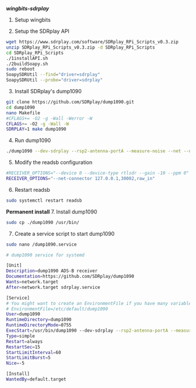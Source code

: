 ***wingbits-sdrplay***

1. Setup wingbits

2. Setup the SDRplay API
```bash
wget https://www.sdrplay.com/software/SDRplay_RPi_Scripts_v0.3.zip
unzip SDRplay_RPi_Scripts_v0.3.zip -d SDRplay_RPi_Scripts
cd SDRplay_RPi_Scripts
./1installAPI.sh
./2buildSoapy.sh
sudo reboot
SoapySDRUtil --find="driver=sdrplay"
SoapySDRUtil --probe="driver=sdrplay"
```

3. Install SDRplay's dump1090
```bash
git clone https://github.com/SDRplay/dump1090.git
cd dump1090
nano Makefile
#CFLAGS+= -O2 -g -Wall -Werror -W
CFLAGS+= -O2 -g -Wall -W
SDRPLAY=1 make dump1090
```

4. Run dump1090
```bash
./dump1090 --dev-sdrplay --rsp2-antenna-portA --measure-noise --net --net-ro-port 30002 --quiet &
```

5. Modify the readsb configuration
```bash
#RECEIVER_OPTIONS="--device 0 --device-type rtlsdr --gain -10 --ppm 0"
RECEIVER_OPTIONS="--net-connector 127.0.0.1,30002,raw_in"
```
6. Restart readsb
```bash
sudo systemctl restart readsb
```

**Permanent install**
7. Install dump1090
```bash
sudo cp ./dump1090 /usr/bin/
```

7. Create a service script to start dump1090
```bash
sudo nano /dump1090.service
```
```bash
# dump1090 service for systemd

[Unit]
Description=dump1090 ADS-B receiver
Documentation=https://github.com/SDRplay/dump1090
Wants=network.target
After=network.target sdrplay.service

[Service]
# You might want to create an EnvironmentFile if you have many variable options
# EnvironmentFile=/etc/default/dump1090
User=dump1090
RuntimeDirectory=dump1090
RuntimeDirectoryMode=0755
ExecStart=/usr/bin/dump1090 --dev-sdrplay --rsp2-antenna-portA --measure-noise --net --net-ro-port 30002 --quiet
Type=simple
Restart=always
RestartSec=15
StartLimitInterval=60
StartLimitBurst=5
Nice=-5

[Install]
WantedBy=default.target

```

